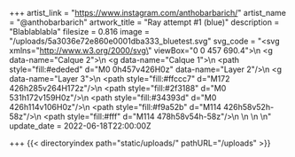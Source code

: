 +++
artist_link = "https://www.instagram.com/anthobarbarich/"
artist_name = "@anthobarbarich"
artwork_title = "Ray attempt #1 (blue)"
description = "Blablablabla"
filesize = 0.816
image = "/uploads/5a3036e72e860e0001dba333_bluetest.svg"
svg_code = "<svg xmlns=\"http://www.w3.org/2000/svg\" viewBox=\"0 0 457 690.4\">\n  <g data-name=\"Calque 2\">\n    <g data-name=\"Calque 1\">\n      <path style=\"fill:#ededed\" d=\"M0 0h457v426H0z\" data-name=\"Layer 2\"/>\n      <g data-name=\"Layer 3\">\n        <path style=\"fill:#ffccc7\" d=\"M172 426h285v264H172z\"/>\n        <path style=\"fill:#2f3188\" d=\"M0 531h172v159H0z\"/>\n        <path style=\"fill:#34393d\" d=\"M0 426h114v106H0z\"/>\n        <path style=\"fill:#f9a52b\" d=\"M114 426h58v52h-58z\"/>\n        <path style=\"fill:#fff\" d=\"M114 478h58v54h-58z\"/>\n      </g>\n    </g>\n  </g>\n</svg>"
update_date = 2022-06-18T22:00:00Z

+++
{{< directoryindex path="static/uploads/" pathURL="/uploads" >}}